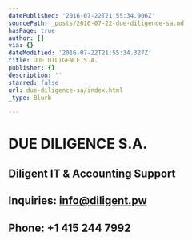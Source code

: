 ```yaml
---
datePublished: '2016-07-22T21:55:34.906Z'
sourcePath: _posts/2016-07-22-due-diligence-sa.md
hasPage: true
author: []
via: {}
dateModified: '2016-07-22T21:55:34.327Z'
title: DUE DILIGENCE S.A.
publisher: {}
description: ''
starred: false
url: due-diligence-sa/index.html
_type: Blurb

---
```

# DUE DILIGENCE S.A.

## Diligent IT & Accounting Support

## Inquiries: info@diligent.pw

## Phone: +1 415 244 7992